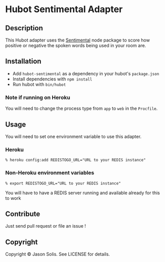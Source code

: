 # Hubot Sentimental Adapter

## Description

This Hubot adapter uses the [Sentimental](https://github.com/thinkroth/Sentimental) 
node package to score how positive or negative the spoken words being used in your room are.

## Installation

* Add `hubot-sentimental` as a dependency in your hubot's `package.json`
* Install dependencies with `npm install`
* Run hubot with `bin/hubot`

### Note if running on Heroku

You will need to change the process type from `app` to `web` in the `Procfile`.

## Usage

You will need to set one environment variable to use this adapter.

### Heroku

    % heroku config:add REDISTOGO_URL="URL to your REDIS instance"

### Non-Heroku environment variables

    % export REDISTOGO_URL="URL to your REDIS instance"

You will have to have a REDIS server running and available already for this to work

## Contribute

Just send pull request or file an issue !

## Copyright

Copyright &copy; Jason Solis. See LICENSE for details.

